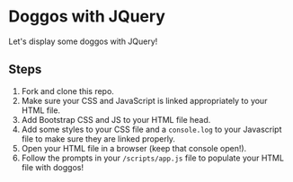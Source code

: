 # Doggos with JQuery

Let's display some doggos with JQuery!

## Steps
1. Fork and clone this repo.
1. Make sure your CSS and JavaScript is linked appropriately to your HTML file.
1. Add Bootstrap CSS and JS to your HTML file head.
1. Add some styles to your CSS file and a `console.log` to your Javascript file to make sure they are linked properly. 
1. Open your HTML file in a browser (keep that console open!).
1. Follow the prompts in your `/scripts/app.js` file to populate your HTML file with doggos!
